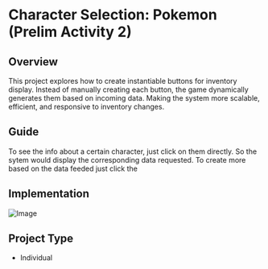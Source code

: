 # Character Selection: Pokemon  (Prelim Activity 2)

## Overview
This project explores how to create instantiable buttons for inventory display. 
Instead of manually creating each button, the game dynamically generates them based on incoming data. 
Making the system more scalable, efficient, and responsive to inventory changes.

## Guide
To see the info about a certain character, just click on them directly. 
So the sytem would display the corresponding data requested. To create more based on the data feeded just click the 

## Implementation
![Image](https://github.com/Kyah-Ain/CodePortfolio/blob/main/CGD2202_WW3_Pajulas%20(Character%20Selection%20Menu)/Instance%20UI%20Demo%20(Character%20Selection%205%20fps).gif)

## Project Type
- Individual
